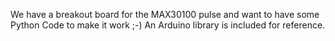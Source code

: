 We have a breakout board for the MAX30100 pulse and want to have some Python
Code to make it work ;-) An Arduino library is included for reference.
